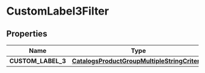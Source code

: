 
# CustomLabel3Filter

## Properties
Name | Type | Description | Notes
------------ | ------------- | ------------- | -------------
**CUSTOM_LABEL_3** | [**CatalogsProductGroupMultipleStringCriteria**](.md) |  | 



